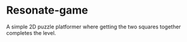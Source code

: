 # Resonate-game
A simple 2D puzzle platformer where getting the two squares together completes the level.

